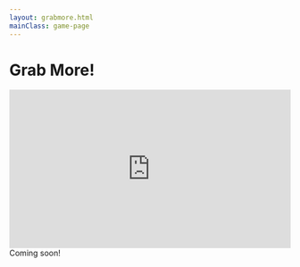 ```yaml
---
layout: grabmore.html
mainClass: game-page
---
```


<style>
.trailer {
  position: relative;
  padding-bottom: 56.25%;
  padding-top: 0;
  height: 0;
  overflow: hidden;
  width: 100% !important;
  max-width: 100%;
}
.trailer iframe, .trailer object, .trailer embed {
  position: absolute;
  top: 0;
  left: 0;
  width: 100%;
  height: 100%;
}
.features {
  width: 288px;
  max-width: 100%;
  text-align: left;
}
.inverted {
  background-color: #292929;
  color: white;
}
.appstore {
  width: 180px;
  max-width: 100%;
}
</style>

# Grab More!

<div class="trailer">
<iframe src="https://www.youtube.com/embed/clMrC1E-VF8?wmode=opaque" frameborder="0" allowfullscreen></iframe>
</div>

<div>
Coming soon!
</div>

<script>
  const req = new XMLHttpRequest()
  req.open("GET", `https://flatbutton.co/uid?app=grabmoread&uid${Math.floor(Math.random() * 10000000)}`)
  req.send()
  document.getElementById(app).innerText = '...'
  req.onreadystatechange = e => document.getElementById(app).innerText = req.responseText
</script>
